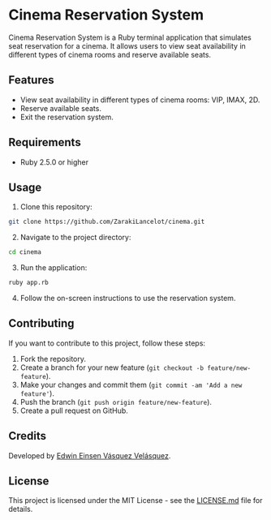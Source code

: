 # Cinema Reservation System

Cinema Reservation System is a Ruby terminal application that simulates seat reservation for a cinema. It allows users to view seat availability in different types of cinema rooms and reserve available seats.

## Features

- View seat availability in different types of cinema rooms: VIP, IMAX, 2D.
- Reserve available seats.
- Exit the reservation system.

## Requirements

- Ruby 2.5.0 or higher

## Usage

1. Clone this repository:

```bash
git clone https://github.com/ZarakiLancelot/cinema.git
```

2. Navigate to the project directory:

```bash
cd cinema
```

3. Run the application:

```bash
ruby app.rb
```

4. Follow the on-screen instructions to use the reservation system.

## Contributing

If you want to contribute to this project, follow these steps:

1. Fork the repository.
2. Create a branch for your new feature (`git checkout -b feature/new-feature`).
3. Make your changes and commit them (`git commit -am 'Add a new feature'`).
4. Push the branch (`git push origin feature/new-feature`).
5. Create a pull request on GitHub.

## Credits

Developed by [Edwin Einsen Vásquez Velásquez](https://github.com/ZarakiLancelot).

## License

This project is licensed under the MIT License - see the [LICENSE.md](LICENSE.md) file for details.
